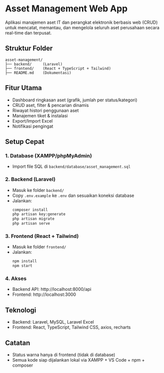 # Asset Management Web App

Aplikasi manajemen aset IT dan perangkat elektronik berbasis web (CRUD) untuk mencatat, memantau, dan mengelola seluruh aset perusahaan secara real-time dan terpusat.

## Struktur Folder

```
asset-management/
├── backend/     (Laravel)
├── frontend/    (React + TypeScript + Tailwind)
├── README.md    (Dokumentasi)
```

## Fitur Utama
- Dashboard ringkasan aset (grafik, jumlah per status/kategori)
- CRUD aset, filter & pencarian dinamis
- Riwayat histori penggunaan aset
- Manajemen tiket & instalasi
- Export/Import Excel
- Notifikasi pengingat

## Setup Cepat

### 1. Database (XAMPP/phpMyAdmin)
- Import file SQL di `backend/database/asset_management.sql`

### 2. Backend (Laravel)
- Masuk ke folder `backend/`
- Copy `.env.example` ke `.env` dan sesuaikan koneksi database
- Jalankan:
  ```bash
  composer install
  php artisan key:generate
  php artisan migrate
  php artisan serve
  ```

### 3. Frontend (React + Tailwind)
- Masuk ke folder `frontend/`
- Jalankan:
  ```bash
  npm install
  npm start
  ```

### 4. Akses
- Backend API: http://localhost:8000/api
- Frontend: http://localhost:3000

## Teknologi
- Backend: Laravel, MySQL, Laravel Excel
- Frontend: React, TypeScript, Tailwind CSS, axios, recharts

## Catatan
- Status warna hanya di frontend (tidak di database)
- Semua kode siap dijalankan lokal via XAMPP + VS Code + npm + composer
